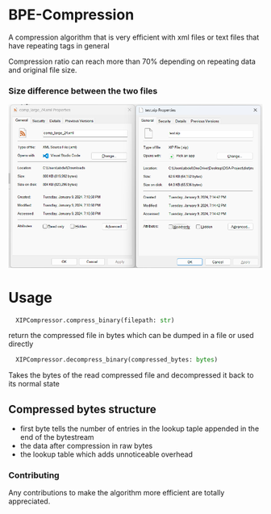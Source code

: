 # BPE-Compression
A compression algorithm that is very efficient with xml files or text files that have repeating tags in general

Compression ratio can reach more than 70% depending on repeating data and original file size.

### Size difference between the two files
![](https://raw.githubusercontent.com/abdlrhman08/BPE-Compression/main/assets/before-after.png)

# Usage
```python
  XIPCompressor.compress_binary(filepath: str)
```

return the compressed file in bytes which can be dumped in a file or used directly

```python
  XIPCompressor.decompress_binary(compressed_bytes: bytes)
```
Takes the bytes of the read compressed file and decompressed it back to its normal state

## Compressed bytes structure
- first byte tells the number of entries in the lookup taple appended in the end of the bytestream
- the data after compression in raw bytes
- the lookup table which adds unnoticeable overhead

### Contributing
Any contributions to make the algorithm more efficient are totally appreciated. 
